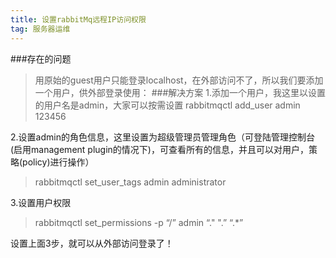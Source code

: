 ```yaml
---
title: 设置rabbitMq远程IP访问权限
tag: 服务器运维
---
```



###存在的问题
>用原始的guest用户只能登录localhost，在外部访问不了，所以我们要添加一个用户，供外部登录使用：
###解决方案
1.添加一个用户，我这里以设置的用户名是admin，大家可以按需设置
>rabbitmqctl add_user admin 123456

2.设置admin的角色信息，这里设置为超级管理员管理角色（可登陆管理控制台(启用management plugin的情况下)，可查看所有的信息，并且可以对用户，策略(policy)进行操作）

>rabbitmqctl set_user_tags admin administrator

3.设置用户权限

>rabbitmqctl set_permissions -p “/” admin “." ".” “.*”

设置上面3步，就可以从外部访问登录了！


